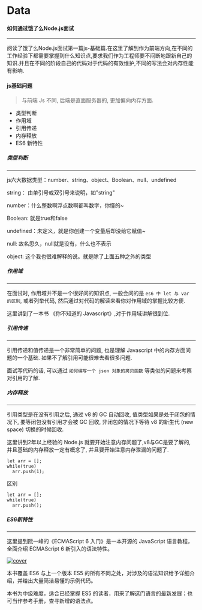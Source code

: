 # Data

#### 如何通过饿了么Node.js面试

***

阅读了饿了么Node.js面试第一篇js-基础篇.在这里了解到作为前端方向,在不同的工作经验下都需要掌握到什么知识点,要求我们作为工程师要不间断地跟新自己的知识.并且在不同的阶段自己的代码对于代码的有效维护,不同的写法会对内存性能有影响.

#### js基础问题

> 与前端 Js 不同, 后端是直面服务器的, 更加偏向内存方面.

* 类型判断
* 作用域
* 引用传递
* 内存释放
*  ES6 新特性



##### 类型判断

***

js六大数据类型：number、string、object、Boolean、null、undefined

string： 由单引号或双引号来说明，如"string"

number：什么整数啊浮点数啊都叫数字，你懂的~

Boolean: 就是true和false

undefined：未定义，就是你创建一个变量后却没给它赋值~

null: 故名思久，null就是没有，什么也不表示

object: 这个我也很难解释的说。就是除了上面五种之外的类型



##### 作用域

***

在面试时, 作用域并不是一个很好问的知识点, 一般会问的是 `es6 中 let 与 var 的区别`, 或者列举代码, 然后通过对代码的解读来看你对作用域的掌握比较方便.

这里讲到了一本书 《你不知道的 Javascript》,对于作用域讲解很到位.



##### 引用传递

***

引用传递和值传递是一个非常简单的问题, 也是理解 Javascript 中的内存方面问题的一个基础. 如果不了解引用可能很难去看很多问题.

面试写代码的话, 可以通过 `如何编写一个 json 对象的拷贝函数` 等类似的问题来考察对引用的了解. 



##### 内存释放

***

引用类型是在没有引用之后, 通过 v8 的 GC 自动回收, 值类型如果是处于闭包的情况下, 要等闭包没有引用才会被 GC 回收, 非闭包的情况下等待 v8 的新生代 (new space) 切换的时候回收.

这里讲到2年以上经验的 Node.js 就要开始注意内存问题了,v8与GC是要了解的,并且基础的内存释放一定有概念了, 并且要开始注意内存泄漏的问题了.

```
let arr = [];
while(true)
  arr.push(1);
```

区别

```
let arr = [];
while(true)
  arr.push();
```



##### ES6新特性

***

这里提到阮一峰的《ECMAScript 6 入门》是一本开源的 JavaScript 语言教程，全面介绍 ECMAScript 6 新引入的语法特性。

[![cover](http://es6.ruanyifeng.com/images/cover_thumbnail.jpg)](http://es6.ruanyifeng.com/images/cover-2nd.jpg)

本书覆盖 ES6 与上一个版本 ES5 的所有不同之处，对涉及的语法知识给予详细介绍，并给出大量简洁易懂的示例代码。

本书为中级难度，适合已经掌握 ES5 的读者，用来了解这门语言的最新发展；也可当作参考手册，查寻新增的语法点。